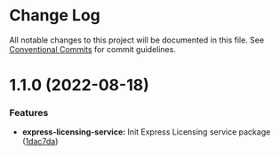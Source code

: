 # Change Log

All notable changes to this project will be documented in this file.
See [Conventional Commits](https://conventionalcommits.org) for commit guidelines.

# 1.1.0 (2022-08-18)


### Features

* **express-licensing-service:** Init Express Licensing service package ([1dac7da](https://github.com/detechworld/tto-packages/commit/1dac7dab495bc4185ff597034a8ddfa4c5337d76))
